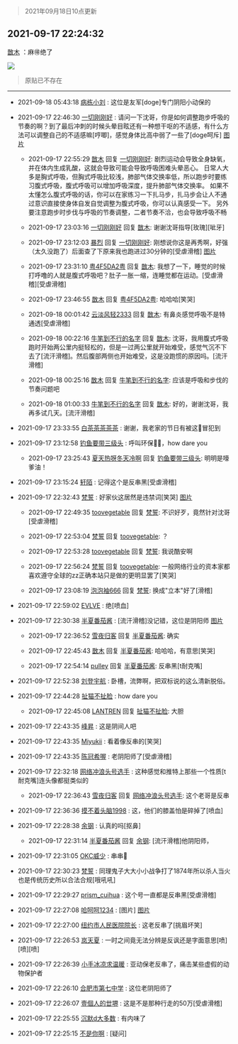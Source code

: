 > 2021年09月18日10点更新
<link rel="stylesheet" href="https://cdn.jsdelivr.net/gh/taotie6/sampleJSON@main/css/photo_show.css">
<meta name="referrer" content="no-referrer" />


 ## 2021-09-17 22:24:32 

 [㪚木](https://www.coolapk.com/feed/30063927?shareKey=MmI0OWM1NGY0ZDhjNjE0NGFkMzg~) ：麻🉐绝了 

<div class="album">
<img class="img-item" src="http://image.coolapk.com/feed/2021/0917/22/1081091_cdc6f65f_8671_3344@864x946.jpeg" />
</div>

> 原贴已不存在 

 ------- 

- 2021-09-18 05:43:18 [病栋小刘](uid=1558516) : 这位是友军[doge]专门阴阳小动保的 

- 2021-09-17 22:46:30 [一切刚刚好](uid=701389) : 请问一下沈哥，你是如何调整跑步呼吸的节奏的啊？到了最后冲刺的时候头晕目眩还有一种想干呕的不适感，有什么方法可以调整自己的不适感嘛[哼唧]，感觉身体比高中弱了一些了[doge呵斥] [图片](http://image.coolapk.com/feed/2021/0917/22/701389_1fbf29b4_9988_9829@1080x1652.jpeg)

    - 2021-09-17 22:55:29 [㪚木](uid=1081091) 回复 [一切刚刚好](uid=701389): 剧烈运动会导致全身缺氧，并在体内生成乳酸，这就会导致可能会导致呼吸困难头晕恶心。
日常人大多是胸式呼吸，但胸式呼吸比较浅，肺部气体交换率低，所以跑步时要练习腹式呼吸，腹式呼吸可以增加呼吸深度，提升肺部气体交换率。
如果不太懂怎么腹式呼吸的话，你可以在家练习一下扎马步<!--break-->，扎马步会让人不通过意识直接使身体自发自觉调整为腹式呼吸，你可以认真感受一下。
另外要注意跑步时步伐与呼吸的节奏调整，二者节奏不洽，也会导致呼吸不畅 

    - 2021-09-17 23:03:16 [一切刚刚好](uid=701389) 回复 [㪚木](uid=1081091): 谢谢沈哥指导[玫瑰][呲牙] 

    - 2021-09-17 23:12:03 [暴烈](uid=3307053) 回复 [一切刚刚好](uid=701389): 刚想说你这是再秀啊，好强（太久没跑了）后面查了下原来我也跑进过30分钟的[受虐滑稽] [图片](http://image.coolapk.com/feed/2021/0917/23/3307053_8da34444_1522_2387@1440x2205.jpeg)

    - 2021-09-17 23:31:10 [粤4F5DA2粤](uid=983185) 回复 [㪚木](uid=1081091): 我想了一下，睡觉的时候打呼噜的人就是腹式呼吸吧？肚子一胀一缩，连睡觉都在运动。[受虐滑稽][受虐滑稽] 

    - 2021-09-17 23:46:55 [㪚木](uid=1081091) 回复 [粤4F5DA2粤](uid=983185): 哈哈哈[笑哭] 

    - 2021-09-18 00:01:42 [云淡风轻2333](uid=1130571) 回复 [㪚木](uid=1081091): 有鼻炎感觉呼吸不是特通透[受虐滑稽] 

    - 2021-09-18 00:22:16 [牛笔到不行的名字](uid=2374460) 回复 [㪚木](uid=1081091): 沈哥，我用腹式呼吸跑时开始两公里内挺轻松的，但是一过两公里就开始难受，感觉气沉不下去了[流汗滑稽]。然后腹部两侧也开始难受，这是没跑惯的原因吗。[流汗滑稽] 

    - 2021-09-18 00:25:16 [㪚木](uid=1081091) 回复 [牛笔到不行的名字](uid=2374460): 应该是呼吸和步伐的节奏问题吧 

    - 2021-09-18 01:00:33 [牛笔到不行的名字](uid=2374460) 回复 [㪚木](uid=1081091): 好的，谢谢沈哥，我再多试几天。[流汗滑稽] 

- 2021-09-17 23:33:55 [白茶茶茶茶茶](uid=1345634) : 谢谢，我老家的节日有被这🐶冒犯到 

- 2021-09-17 23:12:58 [钓鱼要带三级头](uid=2964216) : 呼叫环保👧🏻，how dare you 

    - 2021-09-17 23:25:43 [夏天热呀冬天冷啊](uid=3688557) 回复 [钓鱼要带三级头](uid=2964216): 明明是嚎爹油！ 

- 2021-09-17 23:15:24 [轩陌](uid=1851915) : 记得这个是反串黑[受虐滑稽] 

- 2021-09-17 22:32:43 [梵誓](uid=852089) : 好家伙这居然是违禁词[笑哭] [图片](http://image.coolapk.com/feed/2021/0917/22/852089_fda7fe88_9156_3145@1080x2248.jpeg)

    - 2021-09-17 22:49:35 [toovegetable](uid=2180995) 回复 [梵誓](uid=852089): 不识好歹，竟然针对沈哥[受虐滑稽] 

    - 2021-09-17 22:53:04 [梵誓](uid=852089) 回复 [toovegetable](uid=2180995): ？ 

    - 2021-09-17 22:53:28 [toovegetable](uid=2180995) 回复 [梵誓](uid=852089): 我说酷安啊 

    - 2021-09-17 22:56:24 [梵誓](uid=852089) 回复 [toovegetable](uid=2180995): 一般网络行业的资本家都喜欢遵守全球的zz正确本站只是做的更明显罢了[笑哭] 

    - 2021-09-17 23:08:19 [泡泡袖666](uid=2844894) 回复 [梵誓](uid=852089): 换成&quot;立本&quot;好了[滑稽] 

- 2021-09-17 22:59:02 [EVLVE](uid=624501) : 绝[喷血] 

- 2021-09-17 22:30:38 [半夏番茄酱](uid=789166) : [流汗滑稽]没记错，这位是阴阳师 [图片](http://image.coolapk.com/feed/2021/0917/22/789166_a3e4cad5_9037_2425@1080x2340.jpeg)

    - 2021-09-17 22:36:52 [雪夜归客](uid=2369381) 回复 [半夏番茄酱](uid=789166): 确实 

    - 2021-09-17 22:45:43 [㪚木](uid=1081091) 回复 [半夏番茄酱](uid=789166): 哈哈哈，有意思[笑哭] 

    - 2021-09-17 22:54:14 [pulley](uid=391132) 回复 [半夏番茄酱](uid=789166): 反串黑[t耐克嘴] 

- 2021-09-17 22:52:38 [刘登宇航](uid=571170) : 卧槽，流弊啊，把双标说的这么清新脱俗。 

- 2021-09-17 22:44:28 [扯猫不扯脸](uid=1197732) : how dare you 

    - 2021-09-17 22:45:08 [LANTREN](uid=2194571) 回复 [扯猫不扯脸](uid=1197732): 大胆 

- 2021-09-17 22:43:35 [峰昇](uid=2411155) : 这是阴间人吧 

- 2021-09-17 22:43:35 [Miyukii](uid=3155262) : 看着像反串的[笑哭] 

- 2021-09-17 22:43:35 [陈冠希喔](uid=992843) : 老阴阳师了[受虐滑稽] 

- 2021-09-17 22:32:18 [网络冲浪头号选手](uid=1864467) : 这种感觉和推特上那些一个性质[t耐克嘴]连头像都挺类似的 

    - 2021-09-17 22:36:43 [雪夜归客](uid=2369381) 回复 [网络冲浪头号选手](uid=1864467): 这个老哥是反串 

- 2021-09-17 22:36:36 [摸不着头脑1998](uid=803914) : 这，他们的膝盖怕是碎掉了[喷血] 

- 2021-09-17 22:28:38 [余钢](uid=1459805) : 认真的吗[抠鼻] 

    - 2021-09-17 22:31:14 [半夏番茄酱](uid=789166) 回复 [余钢](uid=1459805): [流汗滑稽]他阴阳师， 

- 2021-09-17 22:31:05 [OKC威少](uid=1088895) : 串串🍢 

- 2021-09-17 22:30:23 [梵誓](uid=852089) : 同理鬼子大大小小战争打了1874年所以杀人当火也是传统历史所以合法合规[哦吼吼] 

- 2021-09-17 22:29:27 [prism_cuihua](uid=1243854) : 这个号一直都是反串黑[受虐滑稽] 

- 2021-09-17 22:27:08 [哈呵呵1234](uid=2413755) : [图片] [图片](http://image.coolapk.com/feed/2020/0410/08/1081091_b9edf756_8970_3705@300x263.gif)

- 2021-09-17 22:27:00 [纽约市人民医院院长](uid=2412239) : 这老反串了[挑眉坏笑] 

- 2021-09-17 22:26:53 [岚天夏](uid=1974131) : 一时之间竟无法分辨是反讽还是字面意思[喷][喷][喷] 

- 2021-09-17 22:26:39 [小手冰凉求温暖](uid=3282305) : 亚动保老反串了，痛击某些虚假的动物保护者 

- 2021-09-17 22:26:10 [合肥市第七中学](uid=3597151) : 这位老阴阳师了 

- 2021-09-17 22:26:07 [壹個人的丗堺](uid=1461483) : 这是不是那种行走的50万[受虐滑稽] 

- 2021-09-17 22:25:55 [沉默d大多数](uid=3441191) : 有内味了 

- 2021-09-17 22:25:15 [不是你啊](uid=3021688) : [疑问] 

